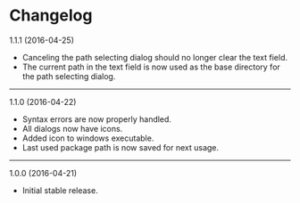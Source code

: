 
Changelog
=========


1.1.1 (2016-04-25)

* Canceling the path selecting dialog should no longer clear the text field.
* The current path in the text field is now used as the base directory for the path selecting dialog.


----------------------------------


1.1.0 (2016-04-22)

* Syntax errors are now properly handled.
* All dialogs now have icons.
* Added icon to windows executable.
* Last used package path is now saved for next usage.


----------------------------------


1.0.0 (2016-04-21)

* Initial stable release.
